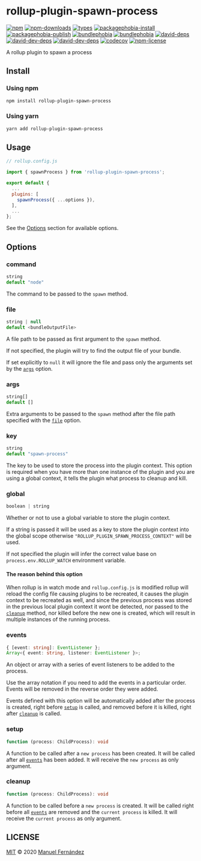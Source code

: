 # rollup-plugin-spawn-process

[![npm](https://img.shields.io/npm/v/rollup-plugin-spawn-process?style=flat-square)](https://www.npmjs.com/package/rollup-plugin-spawn-process) [![npm-downloads](https://img.shields.io/npm/dw/rollup-plugin-spawn-process?style=flat-square)](https://www.npmjs.com/package/rollup-plugin-spawn-process) [![types](https://img.shields.io/npm/types/rollup-plugin-spawn-process?style=flat-square)](https://www.npmjs.com/package/rollup-plugin-spawn-process) [![packagephobia-install](https://flat.badgen.net/packagephobia/install/rollup-plugin-spawn-process)](https://packagephobia.com/result?p=rollup-plugin-spawn-process) [![packagephobia-publish](https://flat.badgen.net/packagephobia/publish/rollup-plugin-spawn-process)](https://packagephobia.com/result?p=rollup-plugin-spawn-process) [![bundlephobia](https://img.shields.io/bundlephobia/min/rollup-plugin-spawn-process?style=flat-square)](https://bundlephobia.com/result?p=rollup-plugin-spawn-process) [![bundlephobia](https://img.shields.io/bundlephobia/minzip/rollup-plugin-spawn-process?style=flat-square)](https://bundlephobia.com/result?p=rollup-plugin-spawn-process) [![david-deps](https://img.shields.io/david/manferlo81/rollup-plugin-spawn-process?style=flat-square)](https://david-dm.org/manferlo81/rollup-plugin-spawn-process) [![david-dev-deps](https://img.shields.io/david/dev/manferlo81/rollup-plugin-spawn-process?style=flat-square)](https://david-dm.org/manferlo81/rollup-plugin-spawn-process?type=dev) [![david-dev-deps](https://img.shields.io/david/peer/manferlo81/rollup-plugin-spawn-process?style=flat-square)](https://david-dm.org/manferlo81/rollup-plugin-spawn-process?type=peer) [![codecov](https://img.shields.io/codecov/c/gh/manferlo81/rollup-plugin-spawn-process?style=flat-square&token=G2N8MVM8CY)](https://codecov.io/gh/manferlo81/rollup-plugin-spawn-process) [![npm-license](https://img.shields.io/npm/l/rollup-plugin-spawn-process?style=flat-square)](LICENSE)

A rollup plugin to spawn a process

## Install

### Using npm

```bash
npm install rollup-plugin-spawn-process
```

### Using yarn

```bash
yarn add rollup-plugin-spawn-process
```

## Usage

```javascript
// rollup.config.js

import { spawnProcess } from 'rollup-plugin-spawn-process';

export default {
  ...
  plugins: [
    spawnProcess({ ...options }),
  ],
  ...
};
```

See the [Options](#options) section for available options.

## Options

### command

```typescript
string
default "node"
```

The command to be passed to the `spawn` method.

### file

```typescript
string | null
default <bundleOutputFile>
```

A file path to be passed as first argument to the `spawn` method.

If not specified, the plugin will try to find the output file of your bundle.

If set explicitly to `null` it will ignore the file and pass only the arguments set by the [`args`](#args) option.

### args

```typescript
string[]
default []
```

Extra arguments to be passed to the `spawn` method after the file path specified with the [`file`](#file) option.

### key

```typescript
string
default "spawn-process"
```

The key to be used to store the process into the plugin context. This option is required when you have more than one instance of the plugin and you are using a global context, it tells the plugin what process to cleanup and kill.

### global

```typescript
boolean | string
```

Whether or not to use a global variable to store the plugin context.

If a string is passed it will be used as a key to store the plugin context into the global scope otherwise `"ROLLUP_PLUGIN_SPAWN_PROCESS_CONTEXT"` will be used.

If not specified the plugin will infer the correct value base on `process.env.ROLLUP_WATCH` environment variable.

#### The reason behind this option

When rollup is in watch mode and `rollup.config.js` is modified rollup will reload the config file causing plugins to be recreated, it causes the plugin context to be recreated as well, and since the previous process was stored in the previous local plugin context it wont be detected, nor passed to the [`cleanup`](#cleanup) method, nor killed before the new one is created, which will result in multiple instances of the running process.

### events

```typescript
{ [event: string]: EventListener };
Array<{ event: string, listener: EventListener }>;
```

An object or array with a series of event listeners to be added to the process.

Use the array notation if you need to add the events in a particular order. Events will be removed in the reverse order they were added.

Events defined with this option will be automatically added after the process is created, right before [`setup`](#setup) is called, and removed before it is killed, right after [`cleanup`](#cleanup) is called.

### setup

```typescript
function (process: ChildProcess): void
```

A function to be called after a `new process` has been created. It will be called after all [`events`](#events) has been added. It will receive the `new process` as only argument.

### cleanup

```typescript
function (process: ChildProcess): void
```

A function to be called before a `new process` is created. It will be called right before all [`events`](#events) are removed and the `current process` is killed. It will receive the `current process` as only argument.

## LICENSE

[MIT](LICENSE) &copy; 2020 [Manuel Fernández](https://github.com/manferlo81)
